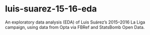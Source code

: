 # luis-suarez-15-16-eda
An exploratory data analysis (EDA) of Luis Suárez’s 2015–2016 La Liga campaign, using data from Opta via FBRef and StatsBomb Open Data.
